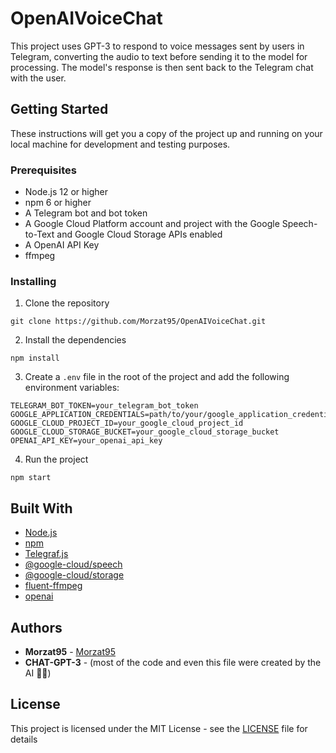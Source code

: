 # OpenAIVoiceChat

This project uses GPT-3 to respond to voice messages sent by users in Telegram, converting the audio to text before sending it to the model for processing. The model's response is then sent back to the Telegram chat with the user.

## Getting Started

These instructions will get you a copy of the project up and running on your local machine for development and testing purposes.

### Prerequisites

- Node.js 12 or higher
- npm 6 or higher
- A Telegram bot and bot token
- A Google Cloud Platform account and project with the Google Speech-to-Text and Google Cloud Storage APIs enabled
- A OpenAI API Key
- ffmpeg

### Installing

1. Clone the repository

```
git clone https://github.com/Morzat95/OpenAIVoiceChat.git
```

2. Install the dependencies

```
npm install
```

3. Create a `.env` file in the root of the project and add the following environment variables:

```
TELEGRAM_BOT_TOKEN=your_telegram_bot_token
GOOGLE_APPLICATION_CREDENTIALS=path/to/your/google_application_credentials.json
GOOGLE_CLOUD_PROJECT_ID=your_google_cloud_project_id
GOOGLE_CLOUD_STORAGE_BUCKET=your_google_cloud_storage_bucket
OPENAI_API_KEY=your_openai_api_key
```

4. Run the project

```
npm start
```

## Built With

- [Node.js](https://nodejs.org/)
- [npm](https://www.npmjs.com/)
- [Telegraf.js](https://telegraf.js.org/)
- [@google-cloud/speech](https://www.npmjs.com/package/@google-cloud/speech)
- [@google-cloud/storage](https://www.npmjs.com/package/@google-cloud/storage)
- [fluent-ffmpeg](https://www.npmjs.com/package/fluent-ffmpeg)
- [openai](https://www.npmjs.com/package/openai)

## Authors

- **Morzat95** - [Morzat95](https://github.com/Morzat95)
- **CHAT-GPT-3** - (most of the code and even this file were created by the AI 🤖😎)

## License

This project is licensed under the MIT License - see the [LICENSE](LICENSE) file for details
